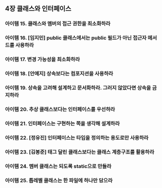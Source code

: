 ## 4장 클래스와 인터페이스
### 아이템 15. 클래스와 멤버의 접근 권한을 최소화하라
### 아이템 16. [임지민] public 클래스에서는 public 필드가 아닌 접근자 메서드를 사용하라
### 아이템 17. 변경 가능성을 최소화하라
### 아이템 18. [안예지] 상속보다는 컴포지션을 사용하라
### 아이템 19. 상속을 고려해 설계하고 문서화하라. 그러지 않았다면 상속을 금지하라
### 아이템 20. 추상 클래스보다는 인터페이스를 우선하라
### 아이템 21. 인터페이스는 구현하는 쪽을 생각해 설계하라
### 아이템 22. [정유진] 인터페이스는 타입을 정의하는 용도로만 사용하라
### 아이템 23. [김봉준] 태그 달린 클래스보다는 클래스 계층구조를 활용하라
### 아이템 24. 멤버 클래스는 되도록 static으로 만들라
### 아이템 25. 톱레벨 클래스는 한 파일에 하나만 담으라
